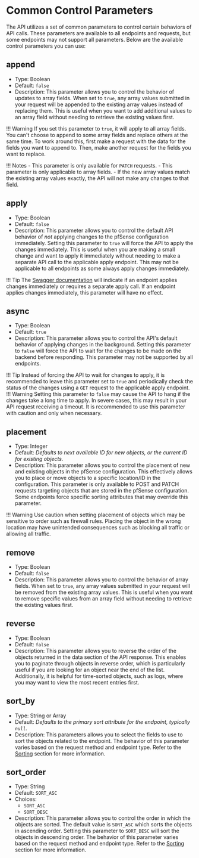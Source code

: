 # Common Control Parameters

The API utilizes a set of common parameters to control certain behaviors of API calls. These parameters are available to
all endpoints and requests, but some endpoints may not support all parameters. Below are the available control
parameters you can use:

## append

- Type: Boolean
- Default: `false`
- Description: This parameter allows you to control the behavior of updates to array fields. When set to `true`, any
  array values submitted in your request will be appended to the existing array values instead of replacing them. This
  is useful when you want to add additional values to an array field without needing to retrieve the existing values
  first.

!!! Warning
    If you set this parameter to `true`, it will apply to all array fields. You can't choose to append to some array 
    fields and replace others at the same time. To work around this, first make a request with the data for the fields 
    you want to append to. Then, make another request for the fields you want to replace.

!!! Notes
    - This parameter is only available for `PATCH` requests.
    - This parameter is only applicable to array fields.
    - If the new array values match the existing array values exactly, the API will not make any changes to that field.

## apply

- Type: Boolean
- Default: `false`
- Description: This parameter allows you to control the default API behavior of _not_ applying changes to the pfSense
  configuration immediately. Setting this parameter to `true` will force the API to apply the changes immediately. This
  is useful when you are making a small change and want to apply it immediately without needing to make a separate API
  call to the applicable apply endpoint. This may not be applicable to all endpoints as some always apply changes
  immediately.

!!! Tip
    The [Swagger documentation](./SWAGGER_AND_OPENAPI.md#swagger-documentation) will indicate if an endpoint applies
    changes immediately or requires a separate apply call. If an endpoint applies changes immediately, this parameter
    will have no effect.

## async

- Type: Boolean
- Default: `true`
- Description: This parameter allows you to control the API's default behavior of applying changes in the background. Setting
  this parameter to `false` will force the API to wait for the changes to be made on the backend before responding. This
  parameter may not be supported by all endpoints.

!!! Tip
    Instead of forcing the API to wait for changes to apply, it is recommended to leave this parameter set to `true`
    and periodically check the status of the changes using a `GET` request to the applicable apply endpoint.
!!! Warning
    Setting this parameter to `false` may cause the API to hang if the changes take a long time to apply. In severe cases,
    this may result in your API request receiving a timeout. It is recommended to use this parameter with caution and
    only when necessary.

## placement

- Type: Integer
- Default: _Defaults to next available ID for new objects, or the current ID for existing objects._
- Description: This parameter allows you to control the placement of new and existing objects in the pfSense configuration.
  This effectively allows you to place or move objects to a specific location/ID in the configuration. This parameter is
  only available to POST and PATCH requests targeting objects that are stored in the pfSense configuration. Some endpoints
  force specific sorting attributes that may override this parameter.

!!! Warning
    Use caution when setting placement of objects which may be sensitive to order such as firewall rules. Placing the
    object in the wrong location may have unintended consequences such as blocking all traffic or allowing all traffic.

## remove

- Type: Boolean
- Default: `false`
- Description: This parameter allows you to control the behavior of array fields. When set to `true`, any array values
  submitted in your request will be removed from the existing array values. This is useful when you want to remove
  specific values from an array field without needing to retrieve the existing values first.

## reverse

- Type: Boolean
- Default: `false`
- Description: This parameter allows you to reverse the order of the objects returned in the data section of the API
  response. This enables you to paginate through objects in reverse order, which is particularly useful if you are
  looking for an object near the end of the list. Additionally, it is helpful for time-sorted objects, such as logs,
  where you may want to view the most recent entries first.

## sort_by

- Type: String or Array
- Default: _Defaults to the primary sort attribute for the endpoint, typically `null`._
- Description: This parameters allows you to select the fields to use to sort the objects related to the endpoint. The
  behavior of this parameter varies based on the request method and endpoint type. Refer to the 
  [Sorting](QUERIES_FILTERS_AND_SORTING.md#sorting) section for more information.

## sort_order

- Type: String
- Default: `SORT_ASC`
- Choices:
    - `SORT_ASC`
    - `SORT_DESC`
- Description: This parameter allows you to control the order in which the objects are sorted. The default value is
  `SORT_ASC` which sorts the objects in ascending order. Setting this parameter to `SORT_DESC` will sort the objects in
  descending order. The behavior of this parameter varies based on the request method and endpoint type. Refer to the
  [Sorting](QUERIES_FILTERS_AND_SORTING.md#sorting) section for more information.